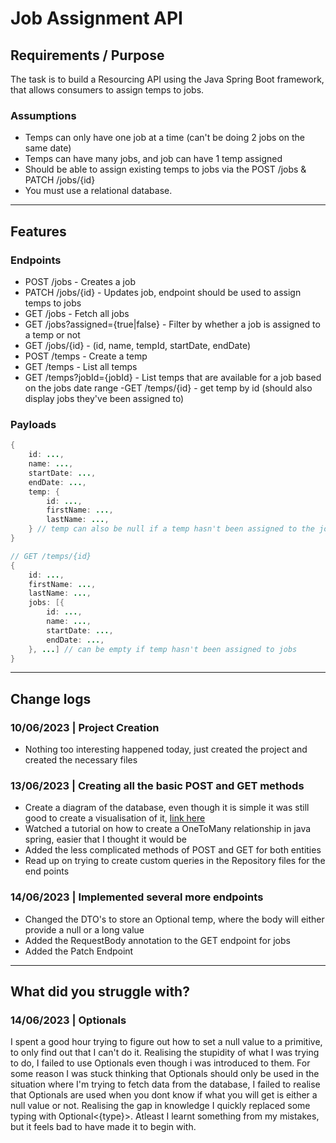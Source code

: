 # Job Assignment API

<!-- {add test badges here, all projects you build from here on out will have tests, therefore you should have github workflow badges at the top of your repositories: [Github Workflow Badges](https://docs.github.com/en/actions/monitoring-and-troubleshooting-workflows/adding-a-workflow-status-badge)} -->

<!-- ## Demo & Snippets

- Include hosted link
- Include images of app if CLI or Client App

--- -->

## Requirements / Purpose

The task is to build a Resourcing API using the Java Spring Boot framework, that allows consumers to assign temps to jobs.

### Assumptions

- Temps can only have one job at a time (can't be doing 2 jobs on the same date)
- Temps can have many jobs, and job can have 1 temp assigned
- Should be able to assign existing temps to jobs via the POST /jobs & PATCH /jobs/{id}
- You must use a relational database.

---

<!-- ## Build Steps

- how to build / run project
- use proper code snippets if there are any commands to run

---

## Design Goals / Approach

--- -->

## Features

### Endpoints

- POST /jobs - Creates a job
- PATCH /jobs/{id} - Updates job, endpoint should be used to assign temps to jobs
- GET /jobs - Fetch all jobs
- GET /jobs?assigned={true|false} - Filter by whether a job is assigned to a temp or not
- GET /jobs/{id} - (id, name, tempId, startDate, endDate)
- POST /temps - Create a temp
- GET /temps - List all temps
- GET /temps?jobId={jobId} - List temps that are available for a job based on the jobs date range -GET /temps/{id} - get temp by id (should also display jobs they've been assigned to)

### Payloads

```java
{
	id: ...,
	name: ...,
	startDate: ...,
	endDate: ...,
	temp: {
		id: ...,
		firstName: ...,
		lastName: ...,
	} // temp can also be null if a temp hasn't been assigned to the job
}

// GET /temps/{id}
{
	id: ...,
	firstName: ...,
	lastName: ...,
	jobs: [{
		id: ...,
		name: ...,
		startDate: ...,
		endDate: ...,
	}, ...] // can be empty if temp hasn't been assigned to jobs
}
```

---

<!-- ## Known issues

- Remaining bugs, things that have been left unfixed
- Features that are buggy / flimsy

--- -->

<!-- ## Future Goals

- What are the immediate features you'd add given more time

--- -->

## Change logs

### 10/06/2023 | Project Creation

- Nothing too interesting happened today, just created the project and created the necessary files

### 13/06/2023 | Creating all the basic POST and GET methods

- Create a diagram of the database, even though it is simple it was still good to create a visualisation of it, [link here](https://dbdiagram.io/d/6487bd63722eb77494d83e11)
- Watched a tutorial on how to create a OneToMany relationship in java spring, easier that I thought it would be
- Added the less complicated methods of POST and GET for both entities
- Read up on trying to create custom queries in the Repository files for the end points

### 14/06/2023 | Implemented several more endpoints

- Changed the DTO's to store an Optional<Long> temp, where the body will either provide a null or a long value
- Added the RequestBody annotation to the GET endpoint for jobs
- Added the Patch Endpoint

---

## What did you struggle with?

### 14/06/2023 | Optionals

I spent a good hour trying to figure out how to set a null value to a primitive, to only find out that I can't do it. Realising the stupidity of what I was trying to do, I failed to use Optionals even though i was introduced to them. For some reason I was stuck thinking that Optionals should only be used in the situation where I'm trying to fetch data from the database, I failed to realise that Optionals are used when you dont know if what you will get is either a null value or not. Realising the gap in knowledge I quickly replaced some typing with Optional<{type}>. Atleast I learnt something from my mistakes, but it feels bad to have made it to begin with.

<!-- ---

## Further details, related projects, reimplementations

- Is this project a reimplementation for something you've done in the past? if so explain it and link it here.
- If it's an API, is there a client app that works with this project? link it -->
